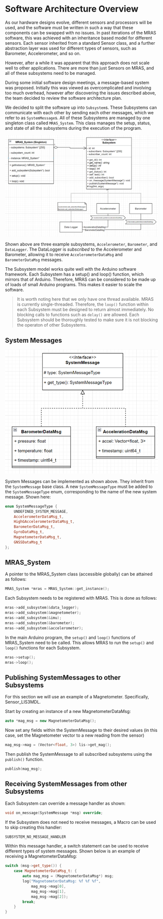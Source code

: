 # Software Architecture Overview

As our hardware designs evolve, different sensors and processors will be used, and the software must be written in such
a way that these components can be swapped with no issues. In past iterations of the MRAS software, this was achieved
with an inheritance based model for different sensors. Each sensor inherited from a standard Sensor class, and a
further abstraction layer was used for different types of sensors, such as Barometer, Accelerometer, and so on.

However, after a while it was apparent that this approach does not scale well to other applications. There are more
than just Sensors on MRAS, and all of these subsystems need to be managed.

During some initial software design meetings, a message-based system was proposed. Initially this was viewed as
overcomplicated and involving too much overhead, however after discovering the issues described above, the team decided
to review the software architecture plan.

We decided to split the software up into `Subsystem`s. These Subsystems can communicate with each other by sending each
other messages, which we refer to as `SystemMessage`s. All of these Subsystems are managed by one singleton class called
`MRAS_System`. This class manages the setup, status, and state of all the subsystems during the execution of the
program.

![MRAS Subsystem Architecture Overview](images/subsystem_architecture.png)

Shown above are three example subsystems, `Accelerometer`, `Barometer`, and `DataLogger`. The DataLogger is
_subscribed_ to the Accelerometer and Barometer, allowing it to receive `AccelerometerDataMsg` and `BarometerDataMsg`
messages.

The Subsystem model works quite well with the Arduino software framework. Each Subsystem has a setup() and loop()
function, which mirrors that of Arduino. Therefore, MRAS can be considered to be made up of loads of small Arduino
programs. This makes it easier to scale the software.

> It is worth noting here that we only have one thread available. MRAS is currently single-threaded. Therefore, the
> `loop()` function within each Subsystem must be designed to return almost immediately. No blocking calls to functions
> such as `delay()` are allowed. Each Subsystem should be thoroughly tested to make sure it is not blocking the
> operaton of other Subsystems.

## System Messages

![System Messages](images/system_message.png)

System Messages can be implemented as shown above. They inherit from the `SystemMessage` base class. A new
`SystemMessageType` must be added to the `SystemMessageType` enum, corresponding to the name of the new system message.
Shown here:

```cpp
enum SystemMessageType {
    UNDEFINED_SYSTEM_MESSAGE,
    AccelerometerDataMsg_t,
    HighGAccelerometerDataMsg_t,
    BarometerDataMsg_t,
    GyroDataMsg_t,
    MagnetometerDataMsg_t,
    GNSSDataMsg_t
};
```

## MRAS_System

A pointer to the MRAS_System class (accessible globally) can be attained as follows:

```cpp
MRAS_System *mras = MRAS_System::get_instance();
```

Each Subsystem needs to be registered with MRAS. This is done as follows:

```cpp
mras->add_subsystem(&data_logger);
mras->add_subsystem(&magnetometer);
mras->add_subsystem(&imu);
mras->add_subsystem(&barometer);
mras->add_subsystem(&accelerometer);
```

In the main Arduino program, the `setup()` and `loop()` functions of MRAS_System need to be called. This allows MRAS to
run the `setup()` and `loop()` functions for each Subsystem.

```cpp
mras->setup();
mras->loop();
```

## Publishing SystemMessages to other Subsystems

For this section we will use an example of a Magnetometer. Specifically, Sensor_LIS3MDL.

Start by creating an instance of a new MagnetometerDataMsg:

```cpp
auto *mag_msg = new MagnetometerDataMsg();
```

Now set any fields within the SystemMessage to their desired values (in this case, set the Magnetometer vector to a new
reading from the sensor)

```cpp
mag_msg->mag = (Vector<float, 3>) lis->get_mag();
```

Then publish the SystemMessage to all subscribed subsystems using the `publish()` function.

```cpp
publish(mag_msg);
```

## Receiving SystemMessages from other Subsystems

Each Subsystem can override a message handler as shown:

```cpp
void on_message(SystemMessage *msg) override;
```

If the Subsystem does not need to receive messages, a Macro can be used to skip creating this handler:

```cpp
SUBSYSTEM_NO_MESSAGE_HANDLER
```

Within this message handler, a switch statement can be used to receive different types of system messages. Shown below
is an example of receiving a MagnetometerDataMsg:

```cpp
switch (msg->get_type()) {
    case MagnetometerDataMsg_t: {
        auto mag_msg = (MagnetometerDataMsg*) msg;
        log("MagnetometerDataMsg: %f %f %f",
            mag_msg->mag[0],
            mag_msg->mag[1],
            mag_msg->mag[2]);
        break;
    }
}
```
